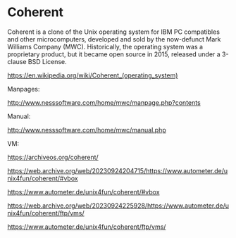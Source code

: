 # Coherent
Coherent is a clone of the Unix operating system for IBM PC compatibles and other microcomputers, developed and sold by the now-defunct Mark Williams Company (MWC). Historically, the operating system was a proprietary product, but it became open source in 2015, released under a 3-clause BSD License. 

https://en.wikipedia.org/wiki/Coherent_(operating_system)

Manpages:

http://www.nesssoftware.com/home/mwc/manpage.php?contents

Manual:

http://www.nesssoftware.com/home/mwc/manual.php

VM:

https://archiveos.org/coherent/

https://web.archive.org/web/20230924204715/https://www.autometer.de/unix4fun/coherent/#vbox

https://www.autometer.de/unix4fun/coherent/#vbox

https://web.archive.org/web/20230924225928/https://www.autometer.de/unix4fun/coherent/ftp/vms/

https://www.autometer.de/unix4fun/coherent/ftp/vms/
